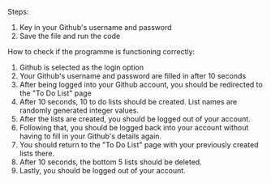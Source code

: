 Steps:

1. Key in your Github's username and password
2. Save the file and run the code

How to check if the programme is functioning correctly:

1. Github is selected as the login option
2. Your Github's username and password are filled in after 10 seconds
3. After being logged into your Github account, you should be redirected to the "To Do List" page
4. After 10 seconds, 10 to do lists should be created. List names are randomly generated integer values.
5. After the lists are created, you should be logged out of your account.
6. Following that, you should be logged back into your account without having to fill in your Github's details again.
7. You should return to the "To Do List" page with your previously created lists there.
8. After 10 seconds, the bottom 5 lists should be deleted.
9. Lastly, you should be logged out of your account. 
